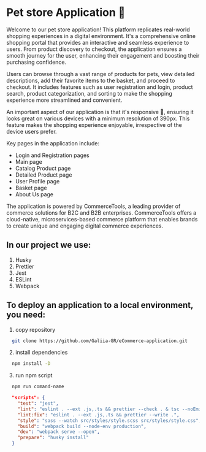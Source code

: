 # Pet store Application 🐘

Welcome to our pet store application! This platform replicates real-world shopping experiences in a digital environment. It's a comprehensive online shopping portal that provides an interactive and seamless experience to users. From product discovery to checkout, the application ensures a smooth journey for the user, enhancing their engagement and boosting their purchasing confidence.

Users can browse through a vast range of products for pets, view detailed descriptions, add their favorite items to the basket, and proceed to checkout. It includes features such as user registration and login, product search, product categorization, and sorting to make the shopping experience more streamlined and convenient.

An important aspect of our application is that it's responsive 📲, ensuring it looks great on various devices with a minimum resolution of 390px. This feature makes the shopping experience enjoyable, irrespective of the device users prefer.

Key pages in the application include:

- Login and Registration pages
- Main page
- Catalog Product page
- Detailed Product page
- User Profile page
- Basket page
- About Us page

The application is powered by CommerceTools, a leading provider of commerce solutions for B2C and B2B enterprises. CommerceTools offers a cloud-native, microservices-based commerce platform that enables brands to create unique and engaging digital commerce experiences.

## In our project we use:

1. Husky
2. Prettier
3. Jest
4. ESLint
5. Webpack

## To deploy an application to a local environment, you need:

1. copy repository

```Bash
  git clone https://github.com/Galiia-GR/eCommerce-application.git
```

2. install dependencies

```Bash
  npm install -D
```

3. run npm script

```Bash
  npm run comand-name
```

```json
  "scripts": {
    "test": "jest",
    "lint": "eslint . --ext .js,.ts && prettier --check . & tsc --noEmit",
    "lint:fix": "eslint . --ext .js,.ts && prettier --write .",
    "style": "sass --watch src/styles/style.scss src/styles/style.css",
    "build": "webpack build --node-env production",
    "dev": "webpack serve --open",
    "prepare": "husky install"
  }
```